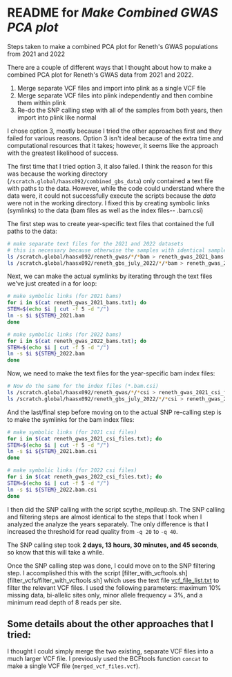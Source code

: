 # README for _Make Combined GWAS PCA plot_
Steps taken to make a combined PCA plot for Reneth's GWAS populations from 2021 and 2022


There are a couple of different ways that I thought about how to make a combined PCA plot for Reneth's GWAS data from 2021 and 2022.
1. Merge separate VCF files and import into plink as a single VCF file
2. Merge separate VCF files into plink independently and then combine them within plink
3. Re-do the SNP calling step with all of the samples from both years, then import into plink like normal

I chose option 3, mostly because I tried the other approaches first and they failed for various reasons. Option 3 isn't ideal because of the extra time and computational resources that it takes; however, it seems like the approach with the greatest likelihood of success.

The first time that I tried option 3, it also failed. I think the reason for this was because the working directory (`/scratch.global/haasx092/combined_gbs_data`) only contained a text file with paths to the data. However, while the code could understand where the data were, it could not successfully execute the scripts because the _data_ were not in the working directory. I fixed this by creating symbolic links (symlinks) to the data (bam files as well as the index files-- .bam.csi)

The first step was to create year-specific text files that contained the full paths to the data:
```bash
# make separate text files for the 2021 and 2022 datasets
# this is necessary because otherwise the samples with identical sample names from both years will create a conflict at the symlink stage (I previously used a single combined text file with paths to data from both years)
ls /scratch.global/haasx092/reneth_gwas/*/*bam > reneth_gwas_2021_bams.txt
ls /scratch.global/haasx092/reneth_gbs_july_2022/*/*bam > reneth_gwas_2022_bams.txt
```

Next, we can make the actual symlinks by iterating through the text files we've just created in a for loop:
```bash
# make symbolic links (for 2021 bams)
for i in $(cat reneth_gwas_2021_bams.txt); do
STEM=$(echo $i | cut -f 5 -d "/")
ln -s $i ${STEM}_2021.bam
done

# make symbolic links (for 2022 bams)
for i in $(cat reneth_gwas_2022_bams.txt); do
STEM=$(echo $i | cut -f 5 -d "/")
ln -s $i ${STEM}_2022.bam
done
```

Now, we need to make the text files for the year-specific bam index files:
```bash
# Now do the same for the index files (*.bam.csi)
ls /scratch.global/haasx092/reneth_gwas/*/*csi > reneth_gwas_2021_csi_files.txt
ls /scratch.global/haasx092/reneth_gbs_july_2022/*/*csi > reneth_gwas_2022_csi_files.txt
```

And the last/final step before moving on to the actual SNP re-calling step is to make the symlinks for the bam index files:
```bash
# make symbolic links (for 2021 csi files)
for i in $(cat reneth_gwas_2021_csi_files.txt); do
STEM=$(echo $i | cut -f 5 -d "/")
ln -s $i ${STEM}_2021.bam.csi
done

# make symbolic links (for 2022 csi files)
for i in $(cat reneth_gwas_2022_csi_files.txt); do
STEM=$(echo $i | cut -f 5 -d "/")
ln -s $i ${STEM}_2022.bam.csi
done
```

I then did the SNP calling with the script scythe_mpileup.sh. The SNP calling and filtering steps are almost identical to the steps that I took when I analyzed the analyze the years separately. The only difference is that I increased the threshold for read quality from `-q 20` to `-q 40`.

The SNP calling step took **2 days, 13 hours, 30 minutes, and 45 seconds**, so know that this will take a while.

Once the SNP calling step was done, I could move on to the SNP filtering step. I accomplished this with the script [filter_with_vcftools.sh](filter_vcfs/filter_with_vcftools.sh] which uses the text file [vcf_file_list.txt](helper_files/vcf_file_list.txt) to filter the relevant VCF files. I used the following parameters: maximum 10% missing data, bi-allelic sites only, minor allele frequency = 3%, and a minimum read depth of 8 reads per site.
## Some details about the other approaches that I tried:

I thought I could simply merge the two existing, separate VCF files into a much larger VCF file. I previously used the BCFtools function `concat` to make a single VCF file (`merged_vcf_files.vcf`).
